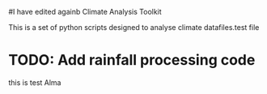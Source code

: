 

#I have edited againb
 Climate Analysis Toolkit

This is a set of python scripts designed to analyse climate datafiles.test file
# TODO: Add rainfall processing code
this is test Alma

